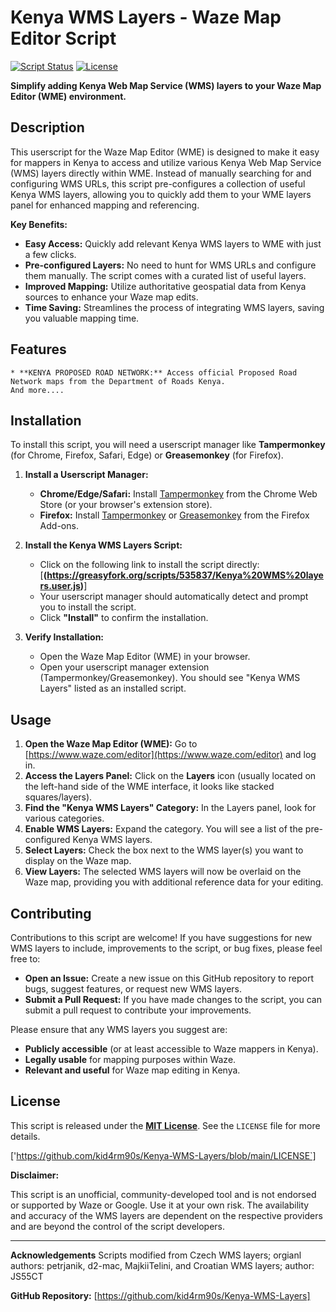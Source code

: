 # Kenya WMS Layers - Waze Map Editor Script

[![Script Status](https://img.shields.io/badge/Status-Active-brightgreen.svg)](https://github.com/kid4rm90s/Kenya-WMS-Layers)
[![License](https://img.shields.io/badge/License-MIT-blue.svg)](LICENSE)

**Simplify adding Kenya Web Map Service (WMS) layers to your Waze Map Editor (WME) environment.**

## Description

This userscript for the Waze Map Editor (WME) is designed to make it easy for mappers in Kenya to access and utilize various Kenya Web Map Service (WMS) layers directly within WME. Instead of manually searching for and configuring WMS URLs, this script pre-configures a collection of useful Kenya WMS layers, allowing you to quickly add them to your WME layers panel for enhanced mapping and referencing.

**Key Benefits:**

* **Easy Access:** Quickly add relevant Kenya WMS layers to WME with just a few clicks.
* **Pre-configured Layers:** No need to hunt for WMS URLs and configure them manually. The script comes with a curated list of useful layers.
* **Improved Mapping:** Utilize authoritative geospatial data from Kenya sources to enhance your Waze map edits.
* **Time Saving:** Streamlines the process of integrating WMS layers, saving you valuable mapping time.

## Features

    * **KENYA PROPOSED ROAD NETWORK:** Access official Proposed Road Network maps from the Department of Roads Kenya.
    And more....

## Installation

To install this script, you will need a userscript manager like **Tampermonkey** (for Chrome, Firefox, Safari, Edge) or **Greasemonkey** (for Firefox).

1. **Install a Userscript Manager:**
    * **Chrome/Edge/Safari:** Install [Tampermonkey](https://www.tampermonkey.net/) from the Chrome Web Store (or your browser's extension store).
    * **Firefox:** Install [Tampermonkey](https://www.tampermonkey.net/) or [Greasemonkey](https://addons.mozilla.org/en-US/firefox/addon/greasemonkey/) from the Firefox Add-ons.

2. **Install the Kenya WMS Layers Script:**
    * Click on the following link to install the script directly: [**(https://greasyfork.org/scripts/535837/Kenya%20WMS%20layers.user.js)**]
    * Your userscript manager should automatically detect and prompt you to install the script.
    * Click **"Install"** to confirm the installation.

3. **Verify Installation:**
    * Open the Waze Map Editor (WME) in your browser.
    * Open your userscript manager extension (Tampermonkey/Greasemonkey). You should see "Kenya WMS Layers" listed as an installed script.

## Usage

1. **Open the Waze Map Editor (WME):** Go to [https://www.waze.com/editor](https://www.waze.com/editor) and log in.
2. **Access the Layers Panel:** Click on the **Layers** icon (usually located on the left-hand side of the WME interface, it looks like stacked squares/layers).
3. **Find the "Kenya WMS Layers" Category:** In the Layers panel, look for various categories.
4. **Enable WMS Layers:** Expand the category. You will see a list of the pre-configured Kenya WMS layers.
5. **Select Layers:** Check the box next to the WMS layer(s) you want to display on the Waze map.
6. **View Layers:** The selected WMS layers will now be overlaid on the Waze map, providing you with additional reference data for your editing.

## Contributing

Contributions to this script are welcome! If you have suggestions for new WMS layers to include, improvements to the script, or bug fixes, please feel free to:

* **Open an Issue:**  Create a new issue on this GitHub repository to report bugs, suggest features, or request new WMS layers.
* **Submit a Pull Request:** If you have made changes to the script, you can submit a pull request to contribute your improvements.

Please ensure that any WMS layers you suggest are:

* **Publicly accessible** (or at least accessible to Waze mappers in Kenya).
* **Legally usable** for mapping purposes within Waze.
* **Relevant and useful** for Waze map editing in Kenya.

## License

This script is released under the [**MIT License**](LICENSE).  See the `LICENSE` file for more details.

['https://github.com/kid4rm90s/Kenya-WMS-Layers/blob/main/LICENSE`]

**Disclaimer:**

This script is an unofficial, community-developed tool and is not endorsed or supported by Waze or Google. Use it at your own risk. The availability and accuracy of the WMS layers are dependent on the respective providers and are beyond the control of the script developers.

---

**Acknowledgements** 
Scripts modified from Czech WMS layers; orgianl authors: petrjanik, d2-mac, MajkiiTelini, and Croatian WMS layers; author: JS55CT

**GitHub Repository:** [https://github.com/kid4rm90s/Kenya-WMS-Layers]